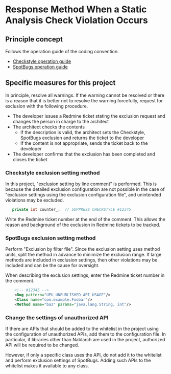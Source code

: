 # Response Method When a Static Analysis Check Violation Occurs

## Principle concept

Follows the operation guide of the coding convention.

- [Checkstyle operation guide](../../PGUT工程/proman-style-guide/java/staticanalysis/checkstyle/docs/Ops-Rule.md)
- [SpotBugs operation guide](../../PGUT工程/proman-style-guide/java/staticanalysis/spotbugs/docs/Ops-Rule.md)

## Specific measures for this project

In principle, resolve all warnings. 
If the warning cannot be resolved or there is a reason that it is better not to resolve the warning forcefully, 
request for exclusion with the following procedure.

- The developer issues a Redmine ticket stating the exclusion request and changes the person in charge to the architect
- The architect checks the contents
  - If the description is valid, the architect sets the Checkstyle, SpotBugs exclusion and returns the ticket to the developer
  - If the content is not appropriate, sends the ticket back to the developer
- The developer confirms that the exclusion has been completed and closes the ticket

### Checkstyle exclusion setting method

In this project, "exclusion setting by line comment" is performed. 
This is because the detailed exclusion configuration are not possible in the case of "exclusion settings using the exclusion configuration file",
and unintended violations may be excluded.

``` java
   private int counter_;  // SUPPRESS CHECKSTYLE #12345
```

Write the Redmine ticket number at the end of the comment.
This allows the reason and background of the exclusion in Redmine tickets to be tracked.

### SpotBugs exclusion setting method

Perform "Exclusion by filter file". 
Since the exclusion setting uses method units, split the method in advance to minimize the exclusion range.
If large methods are included in exclusion settings, then other violations may be included and can be the cause for oversight.

When describing the exclusion settings, enter the Redmine ticket number in the comment.

``` xml
    <!-- #12345 -->
    <Bug pattern="UPU_UNPUBLISHED_API_USAGE"/>
    <Class name="com.example.Foobar"/>
    <Method name="baz" params="java.lang.String, int"/>
```

### Change the settings of unauthorized API

If there are APIs that should be added to the whitelist in the project using the configuration of unauthorized APIs, add them to the configuration file.
In particular, if libraries other than Nablarch are used in the project, authorized API will be required to be changed.

However, if only a specific class uses the API, do not add it to the whitelist and perform exclusion settings of SpotBugs. 
Adding such APIs to the whitelist makes it available to any class.
